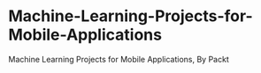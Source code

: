 # Machine-Learning-Projects-for-Mobile-Applications
Machine Learning Projects for Mobile Applications, By Packt

